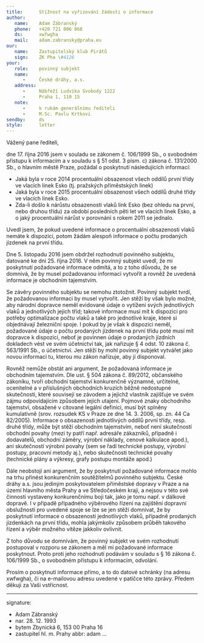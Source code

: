 ```yaml
---
title:      Stížnost na vyřizování žádosti o informace
author:
   name:    Adam Zábranský
   phone:   +420 721 006 868
   ds:      xwfwgha
   mail:    adam.zabransky@praha.eu
our:
   name:    Zastupitelský klub Pirátů
   sign:    ZK Pha \#4126
your:
   role:    povinný subjekt
   name:
      -     České dráhy, a.s.
   address:
      -     Nábřeží Ludvíka Svobody 1222
      -     Praha 1, 110 15
   note:
      -     k rukám generálnímu řediteli
      -     M.Sc. Pavlu Krtkovi
sendby:     ds
style:      letter
---
```


Vážený pane řediteli, 

dne 17. října 2016 jsem v souladu se zákonem č. 106/1999 Sb., o svobodném přístupu k informacím a v souladu s § 51 odst. 3 písm. c) zákona č. 131/2000 Sb., o hlavním městě Praze, požádal o poskytnutí následujících informací: 

* Jaká byla v roce 2014 procentuální obsazenost všech oddílů první třídy ve vlacích linek Esko (tj. pražských příměstských linek)
* Jaká byla v roce 2015 procentuální obsazenost všech oddílů druhé třídy ve vlacích linek Esko.
* Zda-li došlo k nárůstu obsazenosti vlaků link Esko (bez ohledu na první, nebo druhou třídu) za období posledních pěti let ve vlacích linek Esko, a o jaký procentuální nárůst v porovnání s rokem 2011 se jednalo.

Uvedl jsem, že pokud uvedené informace o procentuální obsazenosti vlaků nemáte k dispozici, potom žádám alespoň informace o počtu prodaných jízdenek na první třídu.

Dne 5. listopadu 2016 jsem obdržel rozhodnutí povinného subjektu, datované ke dni 25. října 2016. V něm povinný subjekt uvedl, že mi poskytnutí požadované informace odmítá, a to z toho důvodu, že se domnívá, že by musel požadovanou informaci vytvořit a rovněž že uvedená informace je obchodním tajemstvím.

Se závěry povinného subjektu se nemohu ztotožnit. Povinný subjekt tvrdí, že požadovanou informaci by musel vytvořit. Jen stěží by však bylo možné, aby národní dopravce neměl evidované údaje o vytížení svých jednotlivých vlaků a jednotlivých jejich tříd; takové informace musí mít k dispozici pro potřeby optimalizace počtu vlaků a také pro jednotlivé kraje, které si objednávají železniční spoje. I pokud by je však k dispozici neměl, požadované údaje o počtu prodaných jízdenek na první třídu poté musí mít dopravce k dispozici, neboť je povinnen údaje o prodaných jízdních dokladech vést ve svém účetnictví tak, jak nařizuje § 4 odst. 10 zákona č. 563/1991 Sb., o účetnictví. Jen stěží by mohl povinný subjekt vytvářet jako novou informaci tu, kterou mu zákon nařizuje, aby jí disponoval.

Rovněž nemůže obstát ani argument, že požadovaná informace je obchodním tajemstvím. Dle ust. § 504 zákona č. 89/2012, občanského zákoníku, tvoří obchodní tajemství konkurenčně významné, určitelné, ocenitelné a v příslušných obchodních kruzích běžně nedostupné skutečnosti, které souvisejí se závodem a jejichž vlastník zajišťuje ve svém zájmu odpovídajícím způsobem jejich utajení. Pojmové znaky obchodního tajemství, obsažené v citované legální definici, musí být splněny kumulativně (srov. roz­sudek KS v Praze ze dne 14. 3. 2006, sp. zn. 44 Ca 82/2005). Informace o obsazenosti jednotlivých oddílů první třídy, resp. druhé třídy, může být stěží obchodním tajemstvím, neboť není skutečností obchodní povahy (mezi ty patří např. adresáře zákazníků, případně i dodavatelů, obchodní záměry, výrobní náklady, cenové kalkulace apod.), ani skutečností výrobní povahy (sem se řadí technické postupy, výrobní postupy, pracovní metody aj.), nebo skutečnosti technické povahy (technické plány a výkresy, grafy postupu montáže apod.) 

Dále neobstojí ani argument, že by poskytnutí požadované informace mohlo na trhu přinést konkurenčním soutěžitelmů povinného subjektu. České dráhy a.s. jsou jediným poskytovatelem příměstské dopravy v Praze a na území hlavního města Prahy a ve Středočeském kraji, a nejsou v této své činnosti vystaveny konkurenčnímu boji tak, jako je tomu např. v dálkové dopravě. I v případě případného výběrového řízení na zajištění dopravní obslužnosti pro uvedené spoje se lze se jen stěží domnívat, že by poskytnutí informace o obsazenosti jednotlivých vlaků, případně prodaných jízdenkách na první třídu, mohla jakýmkoliv způsobem průběh takového řízení a výběr možného vítěze jakkoliv ovlivnit.

Z toho důvodu se domnívám, že povinný subjekt ve svém rozhodnutí postupoval v rozporu se zákonem a měl mi požadované informace poskytnout. Proto proti jeho rozhodnutí podávám v souladu s § 16 zákona č. 106/1999 Sb., o svobodném přístupu k informacím, odvolání. 

Prosím o poskytnutí informace přímo, a to do datové schránky (na adresu xwfwgha), či na e-mailovou adresu uvedené v patičce této zprávy. Předem děkuji za Vaši vstřícnost.

---
signature:
  - Adam Zábranský
  - nar. 28. 12. 1993
  - bytem Zbynická 6, 153 00 Praha 16
  - zastupitel hl. m. Prahy
abbr:       adam
...

